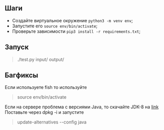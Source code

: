 ## Шаги
- Создайте виртуальное окружение ```python3 -m venv env```;
- Запустите его ```source env/bin/activate```;
- Проверьте зависимости ```pip3 install -r requirements.txt```;

## Запуск
> ./test.py input/<tab> output/<tab>

## Багфиксы 
Если используете fish то используйте 
>source env/bin/activate

Если на сервере проблема с версиями Java, то
скачайте JDK-8 на [link](http://snapshot.debian.org/package/openjdk-8/8u322-b06-1%7Edeb9u1/)
Поставьте через dpkg -i и запустите 
>update-alternatives  --config java
